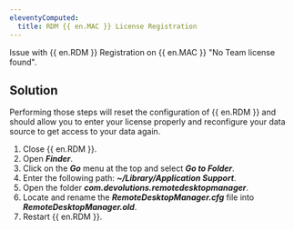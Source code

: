 ```yaml
---
eleventyComputed:
  title: RDM {{ en.MAC }} License Registration
---
```

Issue with {{ en.RDM }} Registration on {{ en.MAC }} "No Team license found".

## Solution

Performing those steps will reset the configuration of {{ en.RDM }} and should allow you to enter your license properly and reconfigure your data source to get access to your data again.

1. Close {{ en.RDM }}.
1. Open ***Finder***.
1. Click on the ***Go*** menu at the top and select ***Go to Folder***.
1. Enter the following path: ***~/Library/Application Support***.
1. Open the folder ***com.devolutions.remotedesktopmanager***.
1. Locate and rename the ***RemoteDesktopManager.cfg*** file into ***RemoteDesktopManager.old***.
1. Restart {{ en.RDM }}.
